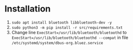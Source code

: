 # Installation

1. `sudo apt install bluetooth libbluetooth-dev -y`
1. `sudo python3 -m pip install -r src/requirements.txt`
1. Change line `ExecStart=/usr/lib/bluetooth/bluetoothd` to `ExecStart=/usr/lib/bluetooth/bluetoothd --compat` in file `/etc/systemd/system/dbus-org.bluez.service`

